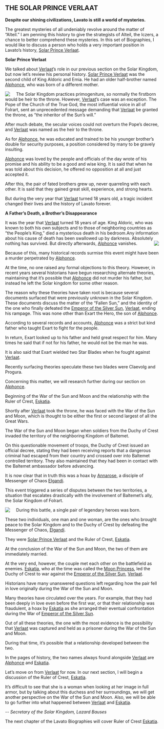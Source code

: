 ## THE SOLAR PRINCE VERLAAT

**Despite our shining civilizations, Lavato is still a world of mysteries.**

The greatest mysteries of all undeniably revolve around the matter of “Alteil.” I am penning this history to give the strategists of Alteil, the Iczers, a chance to better comprehend these mysteries.
In this set of Biographies, I would like to discuss a person who holds a very important position in Lavato’s history, [Solar Prince Verlaat].

**Solar Prince Verlaat**

We talked about [Verlaat]’s role in our previous section on the Solar Kingdom, but now let’s review his personal history.
[Solar Prince Verlaat] was the second child of King Aldoric and Emia. He had an older half-brother named [Alphonce], who was born of a different mother.

<img style="float:left;margin-right:20px" src="http://tinyink.com.vn/ab/images/0000.jpg"/> The Solar Kingdom practices primogeniture, so normally the firstborn would be heir to the throne. However, [Verlaat]’s case was an exception. The Pope of the Church of the True God, the most influential voice in all of Folrart, sent an unprecedented message demanding that [Verlaat] be granted the throne, as “the inheritor of the Sun’s will.”

After much debate, the secular voices could not overturn the Pope’s decree, and [Verlaat] was named as the heir to the throne.

As for [Alphonce], he was educated and trained to be his younger brother’s double for security purposes, a position considered by many to be gravely insulting.

[Alphonce] was loved by the people and officials of the day wrote of his promise and his ability to be a good and wise king. It is said that when he was told about this decision, he offered no opposition at all and just accepted it.

After this, the pair of fated brothers grew up, never quarreling with each other. It is said that they gained great skill, experience, and strong hearts.

But during the very year that [Verlaat] turned 18 years old, a tragic incident changed their lives and the history of Lavato forever.

**A Father’s Death, a Brother’s Disappearance**

It was the year that [Verlaat] turned 18 years of age. King Aldoric, who was known to both his own subjects and to those of neighboring countries as “the People’s King,” died a mysterious death in his bedroom.Any information about his cause of death has been swallowed up by darkness. Absolutely nothing has survived.
But directly afterwards, [Alphonce] vanishes. <img style="float:right;margin-left:20px" src="http://tinyink.com.vn/ab/images/0205.jpg"/>

Because of this, many historical records surmise this event might have been a murder perpetrated by [Alphonce].

At the time, no one raised any formal objections to this theory. However, in recent years several historians have begun researching alternate theories, maintaining that it’s possible that [Alphonce] did not murder his father, but instead he left the Solar kingdom for some other reason.

The reason why these theories have taken root is because several documents surfaced that were previously unknown in the Solar Kingdom. These documents discuss the matter of the “Fallen Sun,” and the identity of the one who finally defeated the [Emperor of the Silver Sun], [Verlaat], ending his rampage. This was none other than Exart the Hero, the son of [Alphonce].

According to several records and accounts, [Alphonce] was a strict but kind father who taught Exart to fight for the people.

In return, Exart looked up to his father and held great respect for him. Many times he said that if not for his father, he would not be the man he was.

It is also said that Exart wielded two Star Blades when he fought against [Verlaat].

Recently surfacing theories speculate these two blades were Claevolg and Progura.

Concerning this matter, we will research further during our section on [Alphonce].

Beginning of the War of the Sun and Moon and the relationship with the Ruler of Crest, [Eskatia].

Shortly after [Verlaat] took the throne, he was faced with the War of the Sun and Moon, which is thought to be either the first or second largest of all the Great Wars.

The War of the Sun and Moon began when soldiers from the Duchy of Crest invaded the territory of the neighboring Kingdom of Baltemet.

On this questionable movement of troops, the Duchy of Crest issued an official decree, stating they had been receiving reports that a dangerous criminal had escaped from their country and crossed over into Baltemet controlled territory. They also maintained that they had been in contact with the Baltemet ambassador before advancing.

It is now clear that in truth this was a hoax by [Annarose], a disciple of Messenger of Chaos [Elgandi].

This event triggered a series of disputes between the two territories, a situation that escalates drastically with the involvement of Baltemet’s ally, the Solar Kingdom of Folrart.

<img style="float:left;margin-right:20px" src="http://tinyink.com.vn/ab/images/0026.jpg"/> During this battle, a single pair of legendary heroes was born.

These two individuals, one man and one woman, are the ones who brought peace to the Solar Kingdom and to the Duchy of Crest by defeating the Messenger of Chaos, [Elgandi].

They were [Solar Prince Verlaat] and the Ruler of Crest, [Eskatia].

At the conclusion of the War of the Sun and Moon, the two of them are immediately married.

At the very end, however, the couple met each other on the battlefield as enemies. [Eskatia], who at the time was called the [Moon Princess], led the Duchy of Crest to war against the [Emperor of the Silver Sun], [Verlaat].

Historians have many unanswered questions left regarding how the pair fell in love originally during the War of the Sun and Moon.

Many theories have circulated over the years. For example, that they had been deeply in love even before the first war, or that their relationship was fraudulent, a hoax by [Eskatia] as she arranged their eventual confrontation during the War of [Emperor of the Silver Sun].

Out of all these theories, the one with the most evidence is the possibility that [Verlaat] was captured and held as a prisoner during the War of the Sun and Moon.

During that time, it’s possible that a relationship developed between the two.

In the pages of history, the two names always found alongside [Verlaat] are [Alphonce] and [Eskatia].

Let’s move on from [Verlaat] for now. In our next section, I will begin a discussion of the Ruler of Crest, [Eskatia].

It’s difficult to see that she is a woman when looking at her image in full armor, but by talking about this duchess and her surroundings, we will get another perspective on the War of the Sun and Moon. Also, we will be able to go further into what happened between [Verlaat] and [Eskatia].



_*-- Secretary of the Solar Kingdom, Lazard Bauses*_

The next chapter of the Lavato Biographies will cover Ruler of Crest [Eskatia].

[Solar Prince Verlaat]: #0
[Verlaat]: #0
[Lion Baron Zagar]: #4
[Zagar]: #4
[Saber Saint Lapierre]: #5
[Lapierre]: #5
[Eskatia]: #26
[Annarose]: #28
[Night Walker Riza]: #314
[Alphonce]: #205
[Emperor of the Silver Sun]: #1819
[Ishtar]: #1922
[Elgandi]: #1118
[Moon Princess]: #1742
